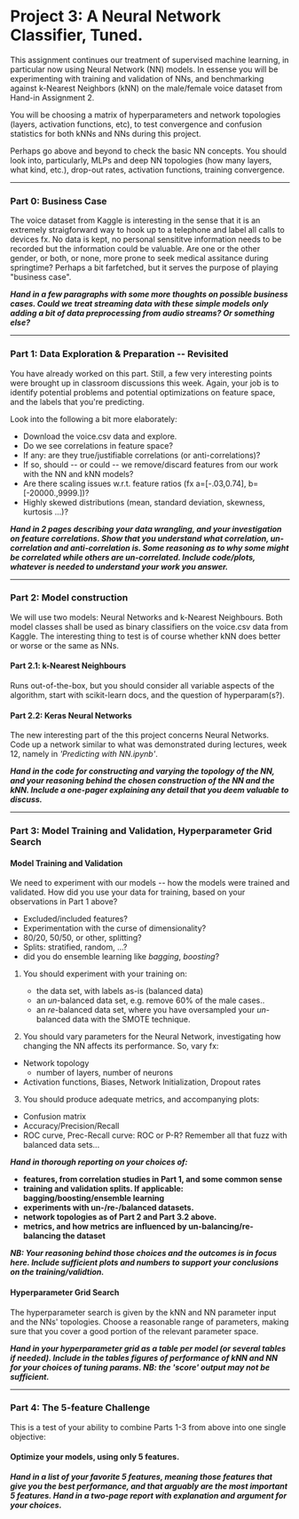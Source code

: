 # Project 3: A Neural Network Classifier, Tuned.

This assignment continues our treatment of supervised machine learning, in particular now using Neural Network (NN) models. In essense you will be experimenting with training and validation of NNs, and benchmarking against k-Nearest Neighbors (kNN) on the male/female voice dataset from Hand-in Assignment 2. 

You will be choosing a matrix of hyperparameters and network topologies (layers, activation functions, etc), to test convergence and confusion statistics for both kNNs and NNs during this project.

Perhaps go above and beyond to check the basic NN concepts. You should look into, particularly, MLPs and deep NN topologies (how many layers, what kind, etc.), drop-out rates, activation functions, training convergence.




--------------------------
### Part 0: Business Case
The voice dataset from Kaggle is interesting in the sense that it is an extremely straigforward way to hook up to a telephone and label all calls to devices fx. No data is kept, no personal sensititve information needs to be recorded but the information could be valuable. Are one or the other gender, or both, or none, more prone to seek medical assitance during springtime? Perhaps a bit farfetched, but it serves the purpose of playing "business case".

**_Hand in a few paragraphs with some more thoughts on possible business cases. Could we treat streaming data with these simple models only adding a bit of data preprocessing from audio streams? Or something else?_**




--------------------------
### Part 1: Data Exploration & Preparation -- Revisited
You have already worked on this part. Still, a few very interesting points were brought up in classroom discussions this week. Again, your job is to identify potential problems and potential optimizations on feature space, and the labels that you're predicting.

Look into the following a bit more elaborately:

- Download the voice.csv data and explore. 
- Do we see correlations in feature space? 
- If any: are they true/justifiable correlations (or anti-correlations)?
- If so, should -- or could -- we remove/discard features from our work with the NN and kNN models?
- Are there scaling issues w.r.t. feature ratios (fx a=[-.03,0.74], b=[-20000.,9999.])?
- Highly skewed distributions (mean, standard deviation, skewness, kurtosis ...)?

**_Hand in 2 pages describing your data wrangling, and your investigation on feature correlations. Show that you understand what correlation, un-correlation and anti-correlation is. Some reasoning as to why some might be correlated while others are un-correlated. Include code/plots, whatever is needed to understand your work you answer._**



------------------------------
###  Part 2: Model construction
We will use two models: Neural Networks and k-Nearest Neighbours. Both model classes shall be used as binary classifiers on the voice.csv data from Kaggle. The interesting thing to test is of course whether kNN does better or worse or the same as NNs.

#### Part 2.1: k-Nearest Neighbours
Runs out-of-the-box, but you should consider all variable aspects of the algorithm, start with scikit-learn docs, and the question of hyperparam(s?). 

#### Part 2.2: Keras Neural Networks
The new interesting part of the this project concerns Neural Networks. Code up a network similar to what was demonstrated during lectures, week 12, namely in _'Predicting with NN.ipynb'_. 

**_Hand in the code for constructing and varying the topology of the NN, and your reasoning behind the chosen construction of the NN and the kNN. Include a one-pager explaining any detail that you deem valuable to discuss._**






------------------------------
### Part 3: Model Training and Validation, Hyperparameter Grid Search

#### Model Training and Validation
We need to experiment with our models -- how the models were trained and validated. How did you use your data for training, based on your observations in Part 1 above? 

  - Excluded/included features?
  - Experimentation with the curse of dimensionality?
  - 80/20, 50/50, or other, splitting?
  - Splits: stratified, random, ...?
  - did you do ensemble learning like _bagging_, _boosting_?
  
1. You should experiment with your training on:
   - the data set, with labels as-is (balanced data)
   - an _un_-balanced data set, e.g. remove 60% of the male cases..
   - an _re_-balanced data set, where you have oversampled your _un_-balanced data with the SMOTE technique.

2. You should vary parameters for the Neural Network, investigating how changing the NN affects its performance. So, vary fx:
  - Network topology
    - number of layers, number of neurons
  - Activation functions, Biases, Network Initialization, Dropout rates

3. You should produce adequate metrics, and accompanying plots:

  - Confusion matrix
  - Accuracy/Precision/Recall
  - ROC curve, Prec-Recall curve: ROC or P-R? Remember all that fuzz with balanced data sets...

**_Hand in thorough reporting on your choices of:_**
<strong>  
  - features, from correlation studies in Part 1, and some common sense
  - training and validation splits. If applicable: bagging/boosting/ensemble learning
  - experiments with un-/re-/balanced datasets.
  - network topologies as of Part 2 and Part 3.2 above.
  - metrics, and how metrics are influenced by un-balancing/re-balancing the dataset 
</strong>

**_NB: Your reasoning behind those choices and the outcomes is in focus here. Include sufficient plots and numbers to support your conclusions on the training/validtion._**

#### Hyperparameter Grid Search
The hyperparameter search is given by the kNN and NN parameter input and the NNs' topologies. Choose a reasonable range of parameters, making sure that you cover a good portion of the relevant parameter space.

**_Hand in your hyperparameter grid as a table per model (or several tables if needed). Include in the tables figures of performance of kNN and NN for your choices of tuning params. NB: the 'score' output may not be sufficient._**

----------------------
### Part 4: The 5-feature Challenge
This is a test of your ability to combine Parts 1-3 from above into one single objective: 

#### Optimize your models, using only 5 features.

**_Hand in a list of your favorite 5 features, meaning those features that give you the best performance, and that arguably are the most important 5 features. Hand in a two-page report with explanation and argument for your choices._**
